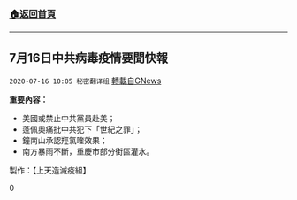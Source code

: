 ###  [:house:返回首頁](https://github.com/ourhimalayas/txt)
---

## 7月16日中共病毒疫情要聞快報
`2020-07-16 10:05 秘密翻译组` [轉載自GNews](https://gnews.org/zh-hant/266770/)

**重要內容：**

- 美國或禁止中共黨員赴美；
- 蓬佩奧痛批中共犯下「世紀之罪」；
- 鐘南山承認羥氯喹效果；
- 南方暴雨不斷，重慶市部分街區灌水。




製作：【上天造滅疫組】

0
